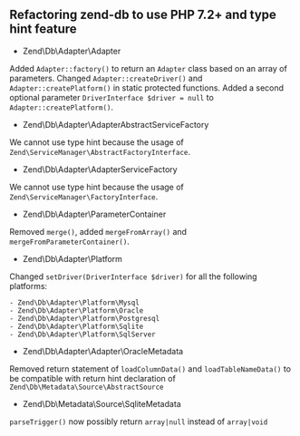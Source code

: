 ## Refactoring zend-db to use PHP 7.2+ and type hint feature

- Zend\Db\Adapter\Adapter

Added `Adapter::factory()` to return an `Adapter` class based on an array of
parameters. Changed `Adapter::createDriver()` and `Adapter::createPlatform()`
in static protected functions. Added a second optional parameter
`DriverInterface $driver = null` to `Adapter::createPlatform()`.

- Zend\Db\Adapter\AdapterAbstractServiceFactory

We cannot use type hint because the usage of `Zend\ServiceManager\AbstractFactoryInterface`.

- Zend\Db\Adapter\AdapterServiceFactory

We cannot use type hint because the usage of `Zend\ServiceManager\FactoryInterface`.

- Zend\Db\Adapter\ParameterContainer

Removed `merge()`, added `mergeFromArray()` and `mergeFromParameterContainer()`.

- Zend\Db\Adapter\Platform

Changed `setDriver(DriverInterface $driver)` for all the following platforms:

    - Zend\Db\Adapter\Platform\Mysql
    - Zend\Db\Adapter\Platform\Oracle
    - Zend\Db\Adapter\Platform\Postgresql
    - Zend\Db\Adapter\Platform\Sqlite
    - Zend\Db\Adapter\Platform\SqlServer

- Zend\Db\Adapter\Adapter\OracleMetadata

Removed return statement of `loadColumnData()` and `loadTableNameData()` to
be compatible with return hint declaration of `Zend\Db\Metadata\Source\AbstractSource`

- Zend\Db\Metadata\Source\SqliteMetadata

`parseTrigger()` now possibly return `array|null` instead of `array|void`
